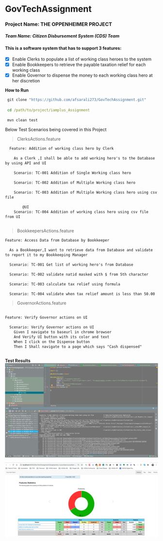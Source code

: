 # GovTechAssignment
### Project Name: THE OPPENHEIMER PROJECT
##### Team Name: Citizen Disbursement System (CDS) Team


<h4>This is a software system that has to support 3 features:</h4>

 - [x] Enable Clerks to populate a list of working class heroes to the system
 - [x] Enable Bookkeepers to retrieve the payable taxation relief for each working class
 - [x] Enable Governor to dispense the money to each working class hero at her discretion

**How to Run**
```cmd
 git clone "https://github.com/afsarali273/GovTechAssignment.git"

 cd /path/to/project/iamplus_Assignment

 mvn clean test
```

Below Test Scenarios being covered in this Project

   > ClerksActions.feature
  ```gherkin
    Feature: Addition of working class hero by Clerk
    
      As a Clerk ,I shall be able to add working hero's to the Database by using API and UI
    
      Scenario: TC-001 Addition of Single Working class hero
    
      Scenario: TC-002 Addition of Multiple Working class hero
              
      Scenario: TC-003 Addition of Multiple Working class hero using csv file
       
          @UI
      Scenario: TC-004 Addition of working class hero using csv file from UI
           
```
  
  > BookkeepersActions.feature
  
  ```gherkin
  Feature: Access Data from Database by Bookkeeper
  
    As a Bookkeeper,I want to retrieve data from Database and validate to report it to my Bookkeeping Manager
  
    Scenario: TC-001 Get list of working hero's from Database
    
    Scenario: TC-002 validate natid masked with $ from 5th character
    
    Scenario: TC-003 calculate tax relief using formula
    
    Scenario: TC-004 validate when tax relief amount is less than 50.00

```  

> GovernorActions.feature

```gherkin

Feature: Verify Governor actions on UI

  Scenario: Verify Governor actions on UI
    Given I navigate to baseurl in chrome browser
    And Verify UI button with its color and text
    When I click on the Dispense button
    Then I Shall navigate to a page which says "Cash dispensed"


```


    
**Test Results**
![Test Results](https://github.com/afsarali273/GovTechAssignment/blob/master/Govtech_RunFromIDE.png)

![Test Results](https://github.com/afsarali273/GovTechAssignment/blob/master/Govtech_report.png)
